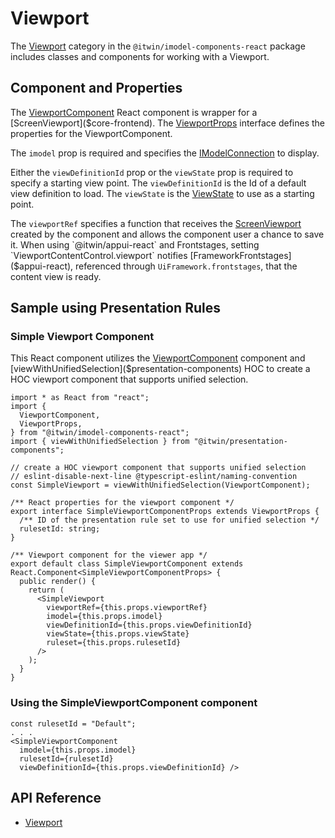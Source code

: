 # Viewport

The [Viewport]($imodel-components-react:Viewport) category in the `@itwin/imodel-components-react` package includes
classes and components for working with a Viewport.

## Component and Properties

The [ViewportComponent]($imodel-components-react) React component is wrapper for a [ScreenViewport]($core-frontend).
The [ViewportProps]($imodel-components-react) interface defines the properties for the ViewportComponent.

The `imodel` prop is required and specifies the [IModelConnection]($core-frontend) to display.

Either the `viewDefinitionId` prop or the `viewState` prop is required to specify a starting view point.
The `viewDefinitionId` is the Id of a default view definition to load.
The `viewState` is the [ViewState]($core-frontend) to use as a starting point.

The `viewportRef` specifies a function that receives the [ScreenViewport]($core-frontend) created by the component and
allows the component user a chance to save it. When using `@itwin/appui-react` and
Frontstages, setting `ViewportContentControl.viewport` notifies [FrameworkFrontstages]($appui-react), referenced through `UiFramework.frontstages`, that the
content view is ready.

## Sample using Presentation Rules

### Simple Viewport Component

This React component utilizes the [ViewportComponent]($imodel-components-react) component and
[viewWithUnifiedSelection]($presentation-components) HOC to
create a HOC viewport component that supports unified selection.

```tsx
import * as React from "react";
import {
  ViewportComponent,
  ViewportProps,
} from "@itwin/imodel-components-react";
import { viewWithUnifiedSelection } from "@itwin/presentation-components";

// create a HOC viewport component that supports unified selection
// eslint-disable-next-line @typescript-eslint/naming-convention
const SimpleViewport = viewWithUnifiedSelection(ViewportComponent);

/** React properties for the viewport component */
export interface SimpleViewportComponentProps extends ViewportProps {
  /** ID of the presentation rule set to use for unified selection */
  rulesetId: string;
}

/** Viewport component for the viewer app */
export default class SimpleViewportComponent extends React.Component<SimpleViewportComponentProps> {
  public render() {
    return (
      <SimpleViewport
        viewportRef={this.props.viewportRef}
        imodel={this.props.imodel}
        viewDefinitionId={this.props.viewDefinitionId}
        viewState={this.props.viewState}
        ruleset={this.props.rulesetId}
      />
    );
  }
}
```

### Using the SimpleViewportComponent component

```tsx
const rulesetId = "Default";
. . .
<SimpleViewportComponent
  imodel={this.props.imodel}
  rulesetId={rulesetId}
  viewDefinitionId={this.props.viewDefinitionId} />
```

## API Reference

- [Viewport]($imodel-components-react:Viewport)
